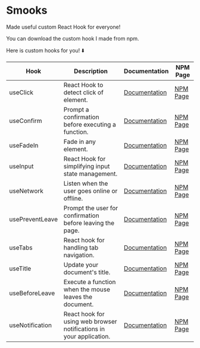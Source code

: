 # Smooks

Made useful custom React Hook for everyone!

You can download the custom hook I made from npm.

Here is custom hooks for you! ⬇️

| Hook | Description | Documentation | NPM Page |
|------|------|------|------|
| useClick | React Hook to detect click of element. | [Documentation](https://github.com/Tony0724/smooks/tree/main/useClick#readme) | [NPM Page](https://www.npmjs.com/package/@smooks/use-click) |
| useConfirm | Prompt a confirmation before executing a function.	 | [Documentation](https://github.com/Tony0724/smooks/tree/main/useConfirm#readme) | [NPM Page](https://www.npmjs.com/package/@smooks/use-confirm) |
| useFadeIn | Fade in any element.	| [Documentation](https://github.com/Tony0724/smooks/tree/main/useFadeIn#readme)| [NPM Page](https://www.npmjs.com/package/@smooks/use-fadein)|
| useInput| React Hook for simplifying input state management.| [Documentation](https://github.com/Tony0724/smooks/tree/main/useInput#readme)| [NPM Page](https://www.npmjs.com/package/@smooks/use-input)|
| useNetwork| Listen when the user goes online or offline.	| [Documentation](https://github.com/Tony0724/smooks/tree/main/useNetwork#readme)| [NPM Page](https://www.npmjs.com/package/@smooks/use-network)|
| usePreventLeave| Prompt the user for confirmation before leaving the page.	| [Documentation](https://github.com/Tony0724/smooks/tree/main/usePreventLeave#readme)| [NPM Page](https://www.npmjs.com/package/@smooks/use-prevent-leave)|
| useTabs| React hook for handling tab navigation.| [Documentation](https://github.com/Tony0724/smooks/tree/main/useTabs#readme)| [NPM Page](https://www.npmjs.com/package/@smooks/use-tabs)|
| useTitle| Update your document's title.	| [Documentation](https://github.com/Tony0724/smooks/tree/main/useTitle#readme)| [NPM Page](https://www.npmjs.com/package/@smooks/use-title)|
| useBeforeLeave| Execute a function when the mouse leaves the document.	| [Documentation](https://github.com/Tony0724/smooks/tree/main/useBeforeLeave#readme)| [NPM Page](https://www.npmjs.com/package/@smooks/use-before-leave)|
| useNotification | React hook for using web browser notifications in your application. | [Documentation](https://github.com/Tony0724/smooks/tree/main/useNotification#readme) | [NPM Page](https://www.npmjs.com/package/@smooks/use-notification)